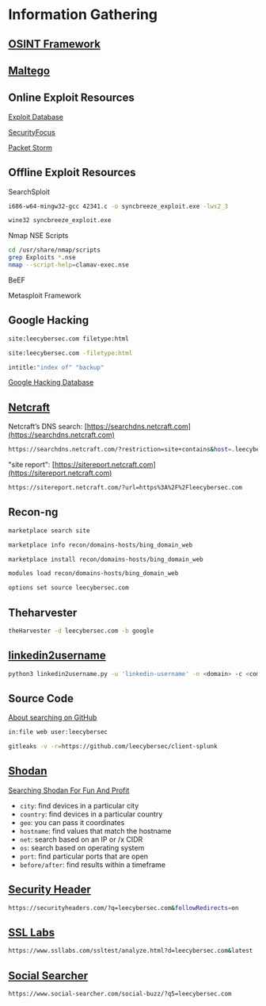 # Information Gathering

## [OSINT Framework](https://osintframework.com)

## [Maltego](https://www.maltego.com)

## Online Exploit Resources

[Exploit Database]( https://www.exploit-db.com)

[SecurityFocus]( https://www.securityfocus.com)

[Packet Storm](https://packetstormsecurity.com)

## Offline Exploit Resources

SearchSploit

``` bash
i686-w64-mingw32-gcc 42341.c -o syncbreeze_exploit.exe -lws2_3

wine32 syncbreeze_exploit.exe
```

Nmap NSE Scripts

``` bash
cd /usr/share/nmap/scripts
grep Exploits *.nse
nmap --script-help=clamav-exec.nse
```

BeEF

Metasploit Framework

## Google Hacking

``` bash
site:leecybersec.com filetype:html
```

``` bash
site:leecybersec.com -filetype:html
```

``` bash
intitle:"index of" "backup"
```

[Google Hacking Database](https://www.exploit-db.com/google-hacking-database)

## [Netcraft](https://www.netcraft.com/)

Netcraft’s DNS search: [https://searchdns.netcraft.com](https://searchdns.netcraft.com)

``` bash
https://searchdns.netcraft.com/?restriction=site+contains&host=.leecybersec.com&position=limited
```

"site report": [https://sitereport.netcraft.com](https://sitereport.netcraft.com)

``` bash
https://sitereport.netcraft.com/?url=https%3A%2F%2Fleecybersec.com
```

## Recon-ng

``` bash
marketplace search site
```

``` bash
marketplace info recon/domains-hosts/bing_domain_web
```

``` bash
marketplace install recon/domains-hosts/bing_domain_web
```

``` bash
modules load recon/domains-hosts/bing_domain_web
```

``` bash
options set source leecybersec.com
```

## Theharvester

``` bash
theHarvester -d leecybersec.com -b google
```

## [linkedin2username](https://github.com/initstring/linkedin2username)

``` bash
python3 linkedin2username.py -u 'linkedin-username' -n <domain> -c <company-name>
```

## Source Code

[About searching on GitHub](https://docs.github.com/en/github/searching-for-information-on-github/about-searching-on-github)

``` bash
in:file web user:leecybersec
```

``` bash
gitleaks -v -r=https://github.com/leecybersec/client-splunk
```

## [Shodan](https://shodan.io)

[Searching Shodan For Fun And Profit](https://www.exploit-db.com/docs/english/33859-searching-shodan-for-fun-and-profit.pdf)


* `city`: find devices in a particular city
* `country`: find devices in a particular country
* `geo`: you can pass it coordinates
* `hostname`: find values that match the hostname
* `net`: search based on an IP or /x CIDR
* `os`: search based on operating system
* `port`: find particular ports that are open
* `before/after`: find results within a timeframe

## [Security Header](https://securityheaders.com)

``` bash
https://securityheaders.com/?q=leecybersec.com&followRedirects=on
```

## [SSL Labs](https://www.ssllabs.com)

``` bash
https://www.ssllabs.com/ssltest/analyze.html?d=leecybersec.com&latest
```

## [Social Searcher](https://www.social-searcher.com)

``` bash
https://www.social-searcher.com/social-buzz/?q5=leecybersec.com
```